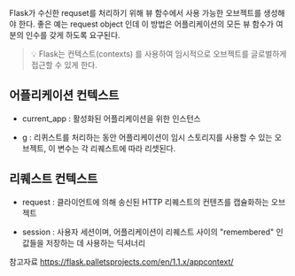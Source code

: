 
Flask가 수신한 requset를 처리하기 위해 뷰 함수에서 사용 가능한 오브젝트를 생성해야 한다.
좋은 예는 request object 인데 이 방법은 어플리케이션의 모든 뷰 함수가 여분의 인수를 갖게 하도록 요구된다. 
>💡 Flask는 컨텍스트(contexts) 를 사용하여 임시적으로 오브젝트를 글로벌하게 접근할 수 있게 한다.



## 어플리케이션 컨텍스트

- current_app : 활성화된 어플리케이션을 위한 인스턴스

- g : 리퀴스트를 처리하는 동안 어플리케이션이 임시 스토리지를 사용할 수 있는 오브젝트, 이 변수는 각 리퀘스트에 따라 리셋된다.

 

## 리퀘스트 컨텍스트

- request : 클라이언트에 의해 송신된 HTTP 리퀘스트의 컨텐츠를 캡슐화하는 오브젝트

- session : 사용자 세션이며, 어플리케이션이 리퀘스트 사이의 "remembered" 인 값들을 저장하는 데 사용하는 딕셔너리




참고자료
https://flask.palletsprojects.com/en/1.1.x/appcontext/
